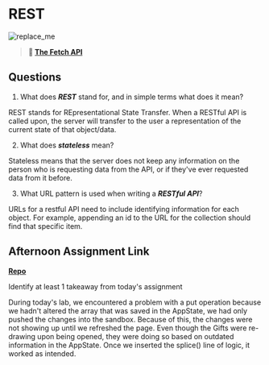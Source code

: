 # REST

![replace_me](https://codeworks.blob.core.windows.net/public/assets/img/illustrations/placeholder.svg)

> **📖 [The Fetch API](https://codeworksacademy.com/fs-student-guide/resources/wk4/04-Fetch)**

## Questions

1. What does ***REST*** stand for, and in simple terms what does it mean?

REST stands for REpresentational State Transfer. When a RESTful API is called upon, the server will transfer to the user a representation of the current state of that object/data.

2. What does ***stateless*** mean?

Stateless means that the server does not keep any information on the person who is requesting data from the API, or if they've ever requested data from it before.

3. What URL pattern is used when writing a ***RESTful API***?

URLs for a restful API need to include identifying information for each object. For example, appending an id to the URL for the collection should find that specific item.

## Afternoon Assignment Link

**[Repo](https://github.com/AnastasiiaShaynyuk/Gifted)**

Identify at least 1 takeaway from today's assignment

During today's lab, we encountered a problem with a put operation because we hadn't altered the array that was saved in the AppState, we had only pushed the changes into the sandbox. Because of this, the changes were not showing up until we refreshed the page. Even though the Gifts were re-drawing upon being opened, they were doing so based on outdated information in the AppState. Once we inserted the splice() line of logic, it worked as intended.